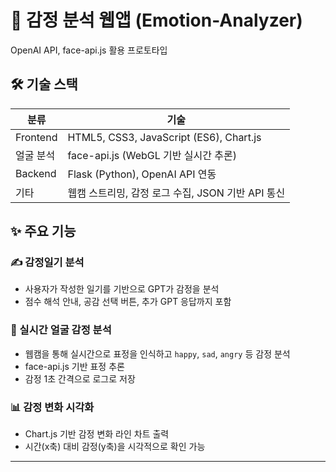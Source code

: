 # 🧠 감정 분석 웹앱 (Emotion-Analyzer)
OpenAI API, face-api.js 활용 프로토타입

## 🛠 기술 스택
| 분류 | 기술 |
|------|------|
| Frontend | HTML5, CSS3, JavaScript (ES6), Chart.js |
| 얼굴 분석 | face-api.js (WebGL 기반 실시간 추론) |
| Backend | Flask (Python), OpenAI API 연동 |
| 기타 | 웹캠 스트리밍, 감정 로그 수집, JSON 기반 API 통신 |

## ✨ 주요 기능
### ✍️ 감정일기 분석
- 사용자가 작성한 일기를 기반으로 GPT가 감정을 분석
- 점수 해석 안내, 공감 선택 버튼, 추가 GPT 응답까지 포함

### 🎥 실시간 얼굴 감정 분석
- 웹캠을 통해 실시간으로 표정을 인식하고 `happy`, `sad`, `angry` 등 감정 분석
- face-api.js 기반 표정 추론
- 감정 1초 간격으로 로그로 저장

### 📊 감정 변화 시각화
- Chart.js 기반 감정 변화 라인 차트 출력
- 시간(x축) 대비 감정(y축)을 시각적으로 확인 가능


---





